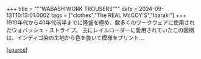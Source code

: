 +++
title = """WABASH WORK TROUSERS"""
date = 2024-09-13T10:13:01.000Z
tags = ["clothes","The REAL McCOY'S","Ibaraki"]
+++
1910年代から40年代前半までに隆盛を極め、数多くのワークウェアに使用されたウォバッシュ・ストライプ。 主にレイルローダーに愛用されていたこの図柄は、インディゴ染の生地から色を抜いて模様をプリント...

[[source]](https://the-realmccoys.ocnk.net/product/1461)
